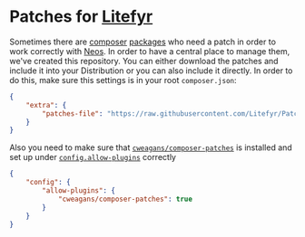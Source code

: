 # Patches for [Litefyr]

Sometimes there are [composer] [packages] who need a patch in order to work correctly with [Neos]. In order to have a
central place to manage them, we've created this repository. You can either download the patches and include it into
your Distribution or you can also include it directly. In order to do this, make sure this settings is in your root
`composer.json`:

```json
{
    "extra": {
        "patches-file": "https://raw.githubusercontent.com/Litefyr/Patches/main/patches.json"
    }
}
```

Also you need to make sure that [`cweagans/composer-patches`] is installed and set up under [`config.allow-plugins`]
correctly

```json
{
    "config": {
        "allow-plugins": {
            "cweagans/composer-patches": true
        }
    }
}
```

[Litefyr]: https://litefyr.io
[neos]: https://neos.io
[composer]: https://getcomposer.org
[packages]: https://packagist.org
[`cweagans/composer-patches`]: https://packagist.org/packages/cweagans/composer-patches
[`config.allow-plugins`]: https://getcomposer.org/doc/06-config.md#allow-plugins
